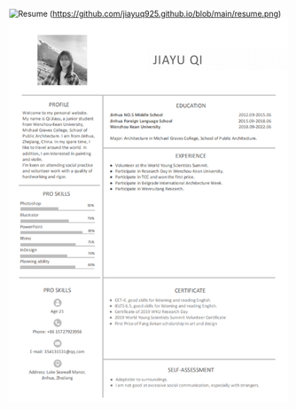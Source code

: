 ![Resume](https://github.com/jiayuq925/gh-pages/resume.png)
(https://github.com/jiayuq925.github.io/blob/main/resume.png)
![Resume](https://github.com/jiayuq925/jiayuq925.github.io/blob/e2471cf0f031fbb4ff27e46553c2a2c186eead85/resume.png)

